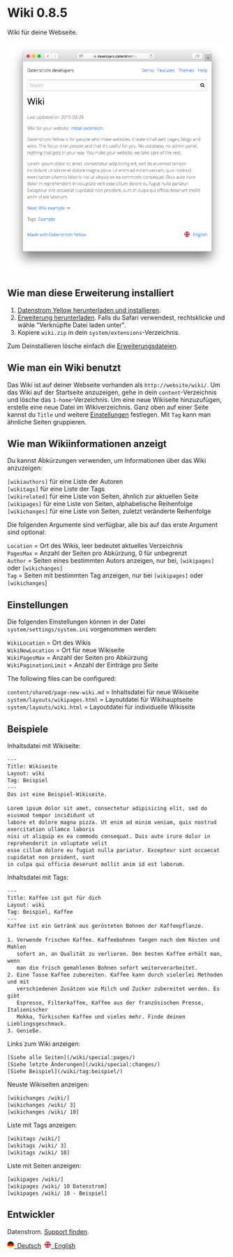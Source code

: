 Wiki 0.8.5
==========
Wiki für deine Webseite.

<p align="center"><img src="wiki-screenshot.png?raw=true" alt="Bildschirmfoto"></p>

## Wie man diese Erweiterung installiert

1. [Datenstrom Yellow herunterladen und installieren](https://github.com/datenstrom/yellow/).
2. [Erweiterung herunterladen](https://github.com/datenstrom/yellow-extensions/raw/master/zip/wiki.zip). Falls du Safari verwendest, rechtsklicke und wähle "Verknüpfte Datei laden unter".
3. Kopiere `wiki.zip` in dein `system/extensions`-Verzeichnis.

Zum Deinstallieren lösche einfach die [Erweiterungsdateien](extension.ini).

## Wie man ein Wiki benutzt

Das Wiki ist auf deiner Webseite vorhanden als `http://website/wiki/`. Um das Wiki auf der Startseite anzuzeigen, gehe in dein `content`-Verzeichnis und lösche das `1-home`-Verzeichnis. Um eine neue Wikiseite hinzuzufügen, erstelle eine neue Datei im Wikiverzeichnis. Ganz oben auf einer Seite kannst du `Title` und weitere [Einstellungen](https://github.com/datenstrom/yellow-extensions/tree/master/features/core/README-de.md#einstellungen) festlegen. Mit `Tag` kann man ähnliche Seiten gruppieren. 

## Wie man Wikiinformationen anzeigt

Du kannst Abkürzungen verwenden, um Informationen über das Wiki anzuzeigen:

`[wikiauthors]` für eine Liste der Autoren  
`[wikitags]` für eine Liste der Tags  
`[wikirelated]` für eine Liste von Seiten, ähnlich zur aktuellen Seite    
`[wikipages]` für eine Liste von Seiten, alphabetische Reihenfolge  
`[wikichanges]` für eine Liste von Seiten, zuletzt veränderte Reihenfolge  

Die folgenden Argumente sind verfügbar, alle bis auf das erste Argument sind optional:

`Location` = Ort des Wikis, leer bedeutet aktuelles Verzeichnis  
`PagesMax` = Anzahl der Seiten pro Abkürzung, 0 für unbegrenzt  
`Author` = Seiten eines bestimmten Autors anzeigen, nur bei, `[wikipages]` oder `[wikichanges]`  
`Tag` = Seiten mit bestimmten Tag anzeigen, nur bei `[wikipages]` oder `[wikichanges`]  

## Einstellungen

Die folgenden Einstellungen können in der Datei `system/settings/system.ini` vorgenommen werden:

`WikiLocation` = Ort des Wikis  
`WikiNewLocation` = Ort für neue Wikiseite  
`WikiPagesMax` = Anzahl der Seiten pro Abkürzung  
`WikiPaginationLimit` = Anzahl der Einträge pro Seite  

The following files can be configured:

`content/shared/page-new-wiki.md` = Inhaltsdatei für neue Wikiseite  
`system/layouts/wikipages.html` = Layoutdatei für Wikihauptseite  
`system/layouts/wiki.html` = Layoutdatei für individuelle Wikiseite  

## Beispiele

Inhaltsdatei mit Wikiseite:

    ---
    Title: Wikiseite
    Layout: wiki
    Tag: Beispiel
    ---
    Das ist eine Beispiel-Wikiseite.

    Lorem ipsum dolor sit amet, consectetur adipisicing elit, sed do eiusmod tempor incididunt ut 
    labore et dolore magna pizza. Ut enim ad minim veniam, quis nostrud exercitation ullamco laboris 
    nisi ut aliquip ex ea commodo consequat. Duis aute irure dolor in reprehenderit in voluptate velit 
    esse cillum dolore eu fugiat nulla pariatur. Excepteur sint occaecat cupidatat non proident, sunt 
    in culpa qui officia deserunt mollit anim id est laborum.

Inhaltsdatei mit Tags:

    ---
    Title: Kaffee ist gut für dich
    Layout: wiki
    Tag: Beispiel, Kaffee
    ---
    Kaffee ist ein Getränk aus gerösteten Bohnen der Kaffeepflanze.
    
    1. Verwende frischen Kaffee. Kaffeebohnen fangen nach dem Rösten und Mahlen 
       sofort an, an Qualität zu verlieren. Den besten Kaffee erhält man, wenn 
       man die frisch gemahlenen Bohnen sofort weiterverarbeitet.
    2. Eine Tasse Kaffee zubereiten. Kaffee kann durch vielerlei Methoden und mit 
       verschiedenen Zusätzen wie Milch und Zucker zubereitet werden. Es gibt 
       Espresso, Filterkaffee, Kaffee aus der französischen Presse, Italienischer 
       Mokka, Türkischen Kaffee und vieles mehr. Finde deinen Lieblingsgeschmack.
    3. Genieße.

Links zum Wiki anzeigen:

    [Siehe alle Seiten](/wiki/special:pages/)
    [Siehe letzte Änderungen](/wiki/special:changes/)
    [Siehe Beispiel](/wiki/tag:beispiel/)

Neuste Wikiseiten anzeigen:

    [wikichanges /wiki/]
    [wikichanges /wiki/ 3]
    [wikichanges /wiki/ 10]

Liste mit Tags anzeigen:

    [wikitags /wiki/]
    [wikitags /wiki/ 3]
    [wikitags /wiki/ 10]

Liste mit Seiten anzeigen:

    [wikipages /wiki/]
    [wikipages /wiki/ 10 Datenstrom]
    [wikipages /wiki/ 10 - Beispiel]

## Entwickler

Datenstrom. [Support finden](https://extensions.datenstrom.se/de/help/).

<p>
<a href="README-de.md"><img src="https://raw.githubusercontent.com/datenstrom/yellow-extensions/master/features/help/language-de.png" width="15" height="15" alt="Deutsch">&nbsp; Deutsch</a>&nbsp;
<a href="README.md"><img src="https://raw.githubusercontent.com/datenstrom/yellow-extensions/master/features/help/language-en.png" width="15" height="15" alt="English">&nbsp; English</a>&nbsp;
</p>
